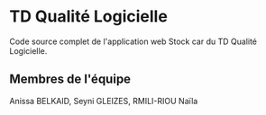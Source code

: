 # TD Qualité Logicielle

Code source complet de l'application web Stock car du TD Qualité Logicielle.


## Membres de l'équipe

Anissa BELKAID, Seyni GLEIZES, RMILI-RIOU Naïla

